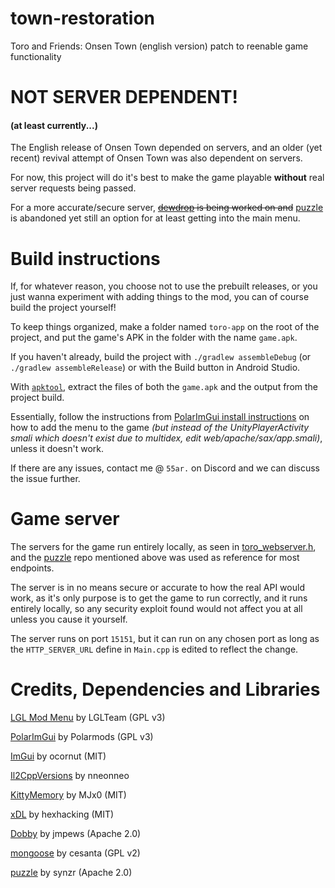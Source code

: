# town-restoration
Toro and Friends: Onsen Town (english version) patch to reenable game functionality

# NOT SERVER DEPENDENT!
#### (at least currently...)
The English release of Onsen Town depended on servers, and an older (yet recent) revival attempt of Onsen Town was also dependent on servers.

For now, this project will do it's best to make the game playable **without** real server requests being passed.

For a more accurate/secure server, ~~[dewdrop](https://github.com/synzr/dewdrop) is being worked on and~~ [puzzle](https://github.com/synzr/puzzle/) is abandoned yet still an option for at least getting into the main menu.

# Build instructions
If, for whatever reason, you choose not to use the prebuilt releases, or you just wanna experiment with adding things to the mod, you can of course build the project yourself!

To keep things organized, make a folder named `toro-app` on the root of the project, and put the game's APK in the folder with the name `game.apk`.

If you haven't already, build the project with `./gradlew assembleDebug` (or `./gradlew assembleRelease`) or with the Build button in Android Studio.

With [`apktool`](https://apktool.org/), extract the files of both the `game.apk` and the output from the project build.

Essentially, follow the instructions from [PolarImGui install instructions](https://github.com/Polarmods/PolarImGui/tree/main) on how to add the menu to the game *(but instead of the UnityPlayerActivity smali which doesn't exist due to multidex, edit web/apache/sax/app.smali)*, unless it doesn't work.

If there are any issues, contact me @ `55ar.` on Discord and we can discuss the issue further.

# Game server

The servers for the game run entirely locally, as seen in [toro_webserver.h](app/src/main/jni/toro_webserver/toro_webserver.h), and the [puzzle](https://github.com/synzr/puzzle/) repo mentioned above was used as reference for most endpoints.

The server is in no means secure or accurate to how the real API would work, as it's only purpose is to get the game to run correctly, and it runs entirely locally, so any security exploit found would not affect you at all unless you cause it yourself.

The server runs on port `15151`, but it can run on any chosen port as long as the `HTTP_SERVER_URL` define in `Main.cpp` is edited to reflect the change.

# Credits, Dependencies and Libraries
[LGL Mod Menu](https://github.com/LGLTeam/Android-Mod-Menu) by LGLTeam (GPL v3)

[PolarImGui](https://github.com/Polarmods/PolarImGui) by Polarmods (GPL v3)

[ImGui](https://github.com/ocornut/imgui) by ocornut (MIT)

[Il2CppVersions](https://github.com/nneonneo/Il2CppVersions) by nneonneo

[KittyMemory](https://github.com/MJx0/KittyMemory) by MJx0 (MIT)

[xDL](https://github.com/hexhacking/xDL) by hexhacking (MIT)

[Dobby](https://github.com/jmpews/Dobby) by jmpews (Apache 2.0)

[mongoose](https://github.com/cesanta/mongoose) by cesanta (GPL v2)

[puzzle](https://github.com/synzr/puzzle/) by synzr (Apache 2.0)